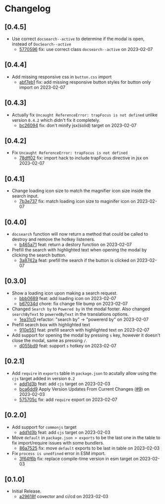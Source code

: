 # Changelog

## \[0.4.5]

- Use correct `docsearch--active` to determine if the modal is open, instead of `DocSearch--active`
  - [5770596](https://github.com/tauri-apps/meilisearch-docsearch/commit/5770596cbe6d4dc9e90b7f33e15fb0d4b93658c4) fix: use correct class `docsearch--active` on 2023-02-07

## \[0.4.4]

- Add missing responsive css in `button.css` import
  - [abf7eb1](https://github.com/tauri-apps/meilisearch-docsearch/commit/abf7eb1adcdcdc479beabba3f9262f8abbb5652c) fix: add missing responsive button styles for button only import on 2023-02-07

## \[0.4.3]

- Actually fix `Uncaught ReferenceError: trapFocus is not defined` unlike version `0.4.2` which didn't fix it completely.
  - [bc26094](https://github.com/tauri-apps/meilisearch-docsearch/commit/bc26094eb9330edf7a4d03748d1e53aaa1e66b30) fix: don't minify jsx(solid) target on 2023-02-07

## \[0.4.2]

- Fix `Uncaught ReferenceError: trapFocus is not defined`
  - [78dff02](https://github.com/tauri-apps/meilisearch-docsearch/commit/78dff02b5cb4f97f971063e42d69d9d138d0cdd4) fix: import hack to include trapFocus directive in jsx on 2023-02-07

## \[0.4.1]

- Change loading icon size to match the magnifier icon size inside the search input.
  - [7b3e737](https://github.com/tauri-apps/meilisearch-docsearch/commit/7b3e737f567b7f433ba3c9079be50d968a7169f5) fix: match loading icon size to maginifer icon on 2023-02-07

## \[0.4.0]

- `docsearch` function will now return a method that could be called to destroy and remove the hotkey listeners.
  - [b465a71](https://github.com/tauri-apps/meilisearch-docsearch/commit/b465a7121febf0cd9df3bf9f14b84d1bbc6c6f7c) feat: return a destory function on 2023-02-07
- Prefill the search with highlighted text when opening the modal by clicking the search button.
  - [3a8742a](https://github.com/tauri-apps/meilisearch-docsearch/commit/3a8742a6cb685630457cc322c7047c58ffb77b42) feat: prefill the search if the button is clicked on 2023-02-07

## \[0.3.0]

- Show a loading icon upon making a search request.
  - [bbb0689](https://github.com/tauri-apps/meilisearch-docsearch/commit/bbb068909703981af9ab493205c293eb03af5897) feat: add loading icon on 2023-02-07
  - [b67034d](https://github.com/tauri-apps/meilisearch-docsearch/commit/b67034dea04e7988a0762575a55c191c34c25ec3) chore: fix change file bump on 2023-02-07
- Changed `Search by` to `Powered by` in the modal footer. Also changed `searchByText` to `poweredByText` in the translations options.
  - [1ea31c0](https://github.com/tauri-apps/meilisearch-docsearch/commit/1ea31c058fb9121c9112b61bffcac83a15f0ad34) refactor: "search by" -> "powererd by" on 2023-02-07
- Prefill search box with highlighted text
  - [910e551](https://github.com/tauri-apps/meilisearch-docsearch/commit/910e5515231252e39478338d6e13ac6f0d8d94b7) feat: prefill search with highlighted text on 2023-02-07
- Add support for opening the modal by pressing `s` key, however it doesn't close the modal, same as pressing `/`.
  - [d055bd9](https://github.com/tauri-apps/meilisearch-docsearch/commit/d055bd9e6bc9371978900bdf8a10908547a3e419) feat: support `s` hotkey on 2023-02-07

## \[0.2.1]

- Add `require` in `exports` table in `package.json` to acutally allow using the `cjs` target added in version `0.2`
  - [add1d3b](https://github.com/tauri-apps/meilisearch-docsearch/commit/add1d3b8fba49a5801f8fade9b1b9e8de3ec1e59) feat: add `cjs` target on 2023-02-03
  - [bca6dd9](https://github.com/tauri-apps/meilisearch-docsearch/commit/bca6dd918eff27ba9e960347aef0beda7e137a37) Apply Version Updates From Current Changes ([#9](https://github.com/tauri-apps/meilisearch-docsearch/pull/9)) on 2023-02-03
  - [575705c](https://github.com/tauri-apps/meilisearch-docsearch/commit/575705cacd45734f2b7d18ace965d26fe79188bb) fix: add `require` export on 2023-02-07

## \[0.2.0]

- Add support for `commonjs` target
  - [add1d3b](https://github.com/tauri-apps/meilisearch-docsearch/commit/add1d3b8fba49a5801f8fade9b1b9e8de3ec1e59) feat: add `cjs` target on 2023-02-03
- Move `default` in `package.json > exports` to be the last one in the table to fix import/require issues with some bundlers.
  - [86a7525](https://github.com/tauri-apps/meilisearch-docsearch/commit/86a7525286d470457170f3957ec59b8a28087aac) fix: move `default` exports to be last in table on 2023-02-03
- Fix `process is unedfined` error in ESM import.
  - [3f64f6b](https://github.com/tauri-apps/meilisearch-docsearch/commit/3f64f6b36fecb1544fa8ad9d9d43f507cd9d2c97) fix: replace compile-time version in esm target on 2023-02-03

## \[0.1.0]

- Initial Release.
  - [a29618f](https://github.com/tauri-apps/meilisearch-docsearch/commit/a29618fa5c9efa26dfcc99e68951609ecf35204e) covector and ci/cd on 2023-02-03
